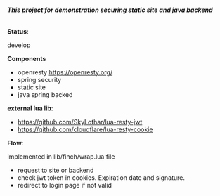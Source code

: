 ###### **This project for demonstration securing static site and java backend**

**Status**:

develop

**Components**
- openresty https://openresty.org/
- spring security
- static site
- java spring backed

**external lua lib**:
 - https://github.com/SkyLothar/lua-resty-jwt
 - https://github.com/cloudflare/lua-resty-cookie
 
**Flow**:

implemented in lib/finch/wrap.lua file

- request to site or backend
- check jwt token in cookies. Expiration date and signature.
- redirect to login page if not valid